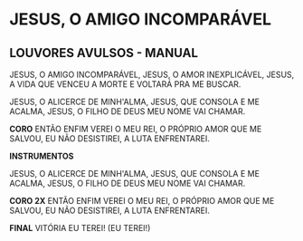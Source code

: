 # JESUS, O AMIGO INCOMPARÁVEL

## LOUVORES AVULSOS - MANUAL

JESUS, O AMIGO INCOMPARÁVEL,
JESUS, O AMOR INEXPLICÁVEL,
JESUS, A VIDA QUE VENCEU A MORTE
E VOLTARÁ PRA ME BUSCAR.

JESUS, O ALICERCE DE MINH'ALMA,
JESUS, QUE CONSOLA E ME ACALMA,
JESUS, O FILHO DE DEUS
MEU NOME VAI CHAMAR.

**CORO**
ENTÃO ENFIM VEREI O MEU REI,
O PRÓPRIO AMOR QUE ME SALVOU,
EU NÃO DESISTIREI, A LUTA ENFRENTAREI.

**INSTRUMENTOS**

JESUS, O ALICERCE DE MINH'ALMA,
JESUS, QUE CONSOLA E ME ACALMA,
JESUS, O FILHO DE DEUS
MEU NOME VAI CHAMAR.

**CORO 2X**
ENTÃO ENFIM VEREI O MEU REI,
O PRÓPRIO AMOR QUE ME SALVOU,
EU NÃO DESISTIREI, A LUTA ENFRENTAREI.

**FINAL**
VITÓRIA EU TEREI! (EU TEREI!)
